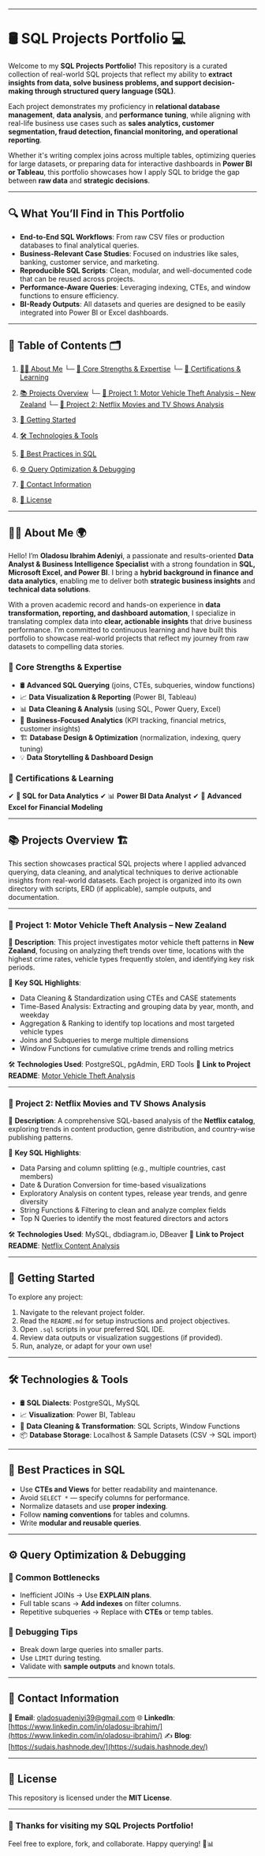 

---

# 🛢️ **SQL Projects Portfolio** 💻

Welcome to my **SQL Projects Portfolio!** This repository is a curated collection of real-world SQL projects that reflect my ability to **extract insights from data, solve business problems, and support decision-making through structured query language (SQL)**.

Each project demonstrates my proficiency in **relational database management**, **data analysis**, and **performance tuning**, while aligning with real-life business use cases such as **sales analytics, customer segmentation, fraud detection, financial monitoring, and operational reporting**.

Whether it's writing complex joins across multiple tables, optimizing queries for large datasets, or preparing data for interactive dashboards in **Power BI or Tableau**, this portfolio showcases how I apply SQL to bridge the gap between **raw data** and **strategic decisions**.

---

## 🔍 **What You’ll Find in This Portfolio**

* **End-to-End SQL Workflows**: From raw CSV files or production databases to final analytical queries.
* **Business-Relevant Case Studies**: Focused on industries like sales, banking, customer service, and marketing.
* **Reproducible SQL Scripts**: Clean, modular, and well-documented code that can be reused across projects.
* **Performance-Aware Queries**: Leveraging indexing, CTEs, and window functions to ensure efficiency.
* **BI-Ready Outputs**: All datasets and queries are designed to be easily integrated into Power BI or Excel dashboards.

---

## 📌 **Table of Contents** 🗂️

1. [👨‍💻 About Me](#-about-me-🌍)
   └─ [🔹 Core Strengths & Expertise](#-core-strengths--expertise)
   └─ [🔹 Certifications & Learning](#-certifications--learning)

2. [📚 Projects Overview](#-projects-overview-)
   └─ [🔹 Project 1: Motor Vehicle Theft Analysis – New Zealand](#-project-1-motor-vehicle-theft-analysis--new-zealand)
   └─ [🔹 Project 2: Netflix Movies and TV Shows Analysis](#-project-2-netflix-movies-and-tv-shows-analysis)

3. [📂 Getting Started](#-getting-started)

4. [🛠 Technologies & Tools](#-technologies--tools)

5. [📐 Best Practices in SQL](#-best-practices-in-sql)

6. [⚙️ Query Optimization & Debugging](#-query-optimization--debugging)

7. [📩 Contact Information](#-contact-information)

8. [📜 License](#-license)

---

## 👨‍💻 **About Me** 🌍

Hello! I’m **Oladosu Ibrahim Adeniyi**, a passionate and results-oriented **Data Analyst & Business Intelligence Specialist** with a strong foundation in **SQL, Microsoft Excel, and Power BI**. I bring a **hybrid background in finance and data analytics**, enabling me to deliver both **strategic business insights** and **technical data solutions**.

With a proven academic record and hands-on experience in **data transformation, reporting, and dashboard automation**, I specialize in translating complex data into **clear, actionable insights** that drive business performance. I'm committed to continuous learning and have built this portfolio to showcase real-world projects that reflect my journey from raw datasets to compelling data stories.

### 🔹 **Core Strengths & Expertise**

* 🛢️ **Advanced SQL Querying** (joins, CTEs, subqueries, window functions)
* 📈 **Data Visualization & Reporting** (Power BI, Tableau)
* 📊 **Data Cleaning & Analysis** (using SQL, Power Query, Excel)
* 🧠 **Business-Focused Analytics** (KPI tracking, financial metrics, customer insights)
* 🏗️ **Database Design & Optimization** (normalization, indexing, query tuning)
* 💡 **Data Storytelling & Dashboard Design**

### 🔹 **Certifications & Learning**

✔ 📂 **SQL for Data Analytics**
✔ 📊 **Power BI Data Analyst**
✔ 📘 **Advanced Excel for Financial Modeling**

---

## 📚 **Projects Overview** 🏗️

This section showcases practical SQL projects where I applied advanced querying, data cleaning, and analytical techniques to derive actionable insights from real-world datasets. Each project is organized into its own directory with scripts, ERD (if applicable), sample outputs, and documentation.

---

### 🔹 **Project 1: Motor Vehicle Theft Analysis – New Zealand**

📌 **Description**:
This project investigates motor vehicle theft patterns in **New Zealand**, focusing on analyzing theft trends over time, locations with the highest crime rates, vehicle types frequently stolen, and identifying key risk periods.

🔹 **Key SQL Highlights**:

* Data Cleaning & Standardization using CTEs and CASE statements
* Time-Based Analysis: Extracting and grouping data by year, month, and weekday
* Aggregation & Ranking to identify top locations and most targeted vehicle types
* Joins and Subqueries to merge multiple dimensions
* Window Functions for cumulative crime trends and rolling metrics

🛠 **Technologies Used**: PostgreSQL, pgAdmin, ERD Tools
📖 **Link to Project README**: [Motor Vehicle Theft Analysis](#)

---

### 🔹 **Project 2: Netflix Movies and TV Shows Analysis**

📌 **Description**:
A comprehensive SQL-based analysis of the **Netflix catalog**, exploring trends in content production, genre distribution, and country-wise publishing patterns.

🔹 **Key SQL Highlights**:

* Data Parsing and column splitting (e.g., multiple countries, cast members)
* Date & Duration Conversion for time-based visualizations
* Exploratory Analysis on content types, release year trends, and genre diversity
* String Functions & Filtering to clean and analyze complex fields
* Top N Queries to identify the most featured directors and actors

🛠 **Technologies Used**: MySQL, dbdiagram.io, DBeaver
📖 **Link to Project README**: [Netflix Content Analysis](#)

---

## 📂 **Getting Started**

To explore any project:

1. Navigate to the relevant project folder.
2. Read the `README.md` for setup instructions and project objectives.
3. Open `.sql` scripts in your preferred SQL IDE.
4. Review data outputs or visualization suggestions (if provided).
5. Run, analyze, or adapt for your own use!

---

## 🛠 **Technologies & Tools**

* 🛢️ **SQL Dialects**: PostgreSQL, MySQL
* 📈 **Visualization**: Power BI, Tableau
* 🧹 **Data Cleaning & Transformation**: SQL Scripts, Window Functions
* 📦 **Database Storage**: Localhost & Sample Datasets (CSV → SQL import)

---

## 📐 **Best Practices in SQL**

* Use **CTEs and Views** for better readability and maintenance.
* Avoid `SELECT *` — specify columns for performance.
* Normalize datasets and use **proper indexing**.
* Follow **naming conventions** for tables and columns.
* Write **modular and reusable queries**.

---

## ⚙️ **Query Optimization & Debugging**

### 🔹 Common Bottlenecks

* Inefficient JOINs → Use **EXPLAIN plans**.
* Full table scans → **Add indexes** on filter columns.
* Repetitive subqueries → Replace with **CTEs** or temp tables.

### 🔹 Debugging Tips

* Break down large queries into smaller parts.
* Use `LIMIT` during testing.
* Validate with **sample outputs** and known totals.

---

## 📩 **Contact Information**

📧 **Email**: [oladosuadeniyi39@gmail.com](mailto:oladosuadeniyi39@gmail.com)
🌐 **LinkedIn**: [https://www.linkedin.com/in/oladosu-ibrahim/](https://www.linkedin.com/in/oladosu-ibrahim/)
✍️ **Blog**: [https://sudais.hashnode.dev/](https://sudais.hashnode.dev/)

---

## 📜 **License**

This repository is licensed under the **MIT License**.

---

### 🚀 **Thanks for visiting my SQL Projects Portfolio!**

Feel free to explore, fork, and collaborate. Happy querying! 🧠📊


